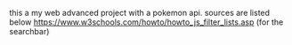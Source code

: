 this a my web advanced project with a pokemon api.
sources are listed below
https://www.w3schools.com/howto/howto_js_filter_lists.asp (for the searchbar)
